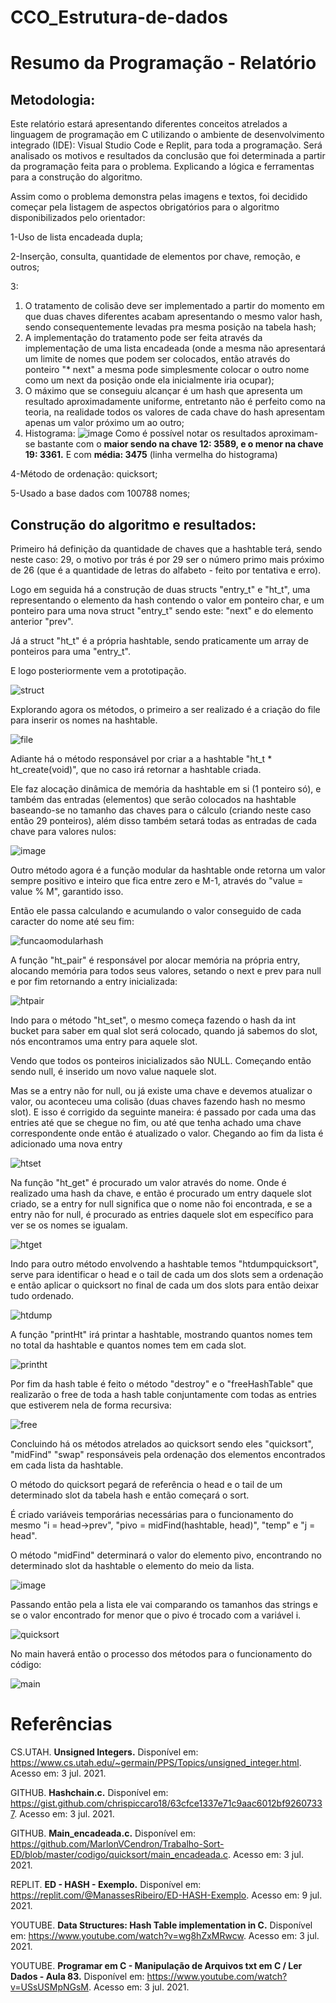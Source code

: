 # CCO_Estrutura-de-dados
# Resumo da Programação - Relatório
## Metodologia:

Este relatório estará apresentando diferentes conceitos atrelados a linguagem de programação em C utilizando o ambiente de desenvolvimento integrado (IDE): Visual Studio Code e Replit, para toda a programação. Será analisado os motivos e resultados da conclusão que foi determinada a partir da programação feita para o problema. Explicando a lógica e ferramentas para a construção do algoritmo.

Assim como o problema demonstra pelas imagens e textos, foi decidido começar pela listagem de aspectos obrigatórios para o algoritmo disponibilizados pelo orientador:

1-Uso de lista encadeada dupla;

2-Inserção, consulta, quantidade de elementos por chave, remoção, e outros;

3:
  1. O tratamento de colisão deve ser implementado a partir do momento em que duas chaves diferentes acabam apresentando o mesmo valor hash, sendo consequentemente levadas pra mesma posição na tabela hash;
  2. A implementação do tratamento pode ser feita através da implementação de uma lista encadeada (onde a mesma não apresentará um limite de nomes que podem ser colocados, então através do ponteiro "* next" a mesma pode simplesmente colocar o outro nome como um next da posição onde ela inicialmente iria ocupar);
  3. O máximo que se conseguiu alcançar é um hash que apresenta um resultado aproximadamente uniforme, entretanto não é perfeito como na teoria, na realidade todos os valores de cada chave do hash apresentam apenas um valor próximo um ao outro;
  4. Histograma:
![image](https://user-images.githubusercontent.com/66339390/125474924-59164bcb-81b0-4a54-9458-9a67a1571ef9.png)
Como é possível notar os resultados aproximam-se bastante com o **maior sendo na chave 12: 3589, e o menor na chave 19: 3361.**
E com **média: 3475** (linha vermelha do histograma)

4-Método de ordenação: quicksort;

5-Usado a base dados com 100788 nomes;

## Construção do algoritmo e resultados:

Primeiro há definição da quantidade de chaves que a hashtable terá, sendo neste caso: 29, o motivo por trás é por 29 ser o número primo mais próximo de 26 (que é a quantidade de letras do alfabeto - feito por tentativa e erro).

Logo em seguida há a construção de duas structs "entry_t" e "ht_t", uma representando o elemento da hash contendo o valor em ponteiro char, e um ponteiro para uma nova struct "entry_t" sendo este: "next" e do elemento anterior "prev".

Já a struct "ht_t" é a própria hashtable, sendo praticamente um array de ponteiros para uma "entry_t".

E logo posteriormente vem a prototipação.

![struct](https://user-images.githubusercontent.com/66339390/125795304-529e397d-d81f-4a69-a6c6-6d6f436e42dc.png)

Explorando agora os métodos, o primeiro a ser realizado é a criação do file para inserir os nomes na hashtable.

![file](https://user-images.githubusercontent.com/66339390/125795518-91949eff-9d1e-4c40-836b-a8c6d91b14d9.png)

Adiante há o método responsável por criar a a hashtable "ht_t * ht_create(void)", que no caso irá retornar a hashtable criada. 

Ele faz alocação dinâmica de memória da hashtable em si (1 ponteiro só), e também das entradas (elementos) que serão colocados na hashtable baseando-se no tamanho das chaves para o cálculo (criando neste caso então 29 ponteiros), além disso também setará todas as entradas de cada chave para valores nulos:

![image](https://user-images.githubusercontent.com/66339390/125383927-8c055700-e36e-11eb-9dc1-fc92999690ea.png)

Outro método agora é a função modular da hashtable onde retorna um valor sempre positivo e inteiro que fica entre zero e M-1, através do "value = value % M", garantido isso.

Então ele passa calculando e acumulando o valor conseguido de cada caracter do nome até seu fim:

![funcaomodularhash](https://user-images.githubusercontent.com/66339390/125795763-4e9641a9-7be9-4278-903b-faabb6f2f1dd.png)

A função "ht_pair" é responsável por alocar memória na própria entry, alocando memória para todos seus valores, setando o next e prev para null e por fim retornando a entry inicializada:

![htpair](https://user-images.githubusercontent.com/66339390/125795882-4737514b-c3f9-4bc5-8182-8a3d82f685ac.png)

Indo para o método "ht_set", o mesmo começa fazendo o hash da int bucket para saber em qual slot será colocado, quando já sabemos do slot, nós encontramos uma entry para aquele slot.

Vendo que todos os ponteiros inicializados são NULL. Começando então sendo null, é inserido um novo value naquele slot. 

Mas se a entry não for null, ou já existe uma chave e devemos atualizar o valor, ou aconteceu uma colisão (duas chaves fazendo hash no mesmo slot). E isso é corrigido da seguinte maneira: é passado por cada uma das entries até que se chegue no fim, ou até que tenha achado uma chave correspondente onde então é atualizado o valor. Chegando ao fim da lista é adicionado uma nova entry

![htset](https://user-images.githubusercontent.com/66339390/125796136-ef19cf5e-b8d2-47bc-8efe-2bae3faa2bfe.png)

Na função "ht_get" é procurado um valor através do nome. Onde é realizado uma hash da chave, e então é procurado um entry daquele slot criado, se a entry for null significa que o nome não foi encontrada, e se a entry não for null, é procurado as entries daquele slot em específico para ver se os nomes se igualam.

![htget](https://user-images.githubusercontent.com/66339390/125796289-18c8ae7f-b6c7-4849-8bec-9d7c3a37d4cd.png)

Indo para outro método envolvendo a hashtable temos "htdumpquicksort", serve para identificar o head e o tail de cada um dos slots sem a ordenação e então aplicar o quicksort no final de cada um dos slots para então deixar tudo ordenado.

![htdump](https://user-images.githubusercontent.com/66339390/125801674-d5d2df01-d32a-4dec-b319-f21b8f5414d3.png)

A função "printHt" irá printar a hashtable, mostrando quantos nomes tem no total da hashtable e quantos nomes tem em cada slot.

![printht](https://user-images.githubusercontent.com/66339390/125796782-026df251-ca9d-4685-b05d-37640b171c79.png)

Por fim da hash table é feito o método "destroy" e o "freeHashTable" que realizarão o free de toda a hash table conjuntamente com todas as entries que estiverem nela de forma recursiva:

![free](https://user-images.githubusercontent.com/66339390/125351033-f3eb7b80-e335-11eb-91c6-532e7ae0495d.png)

Concluindo há os métodos atrelados ao quicksort sendo eles "quicksort", "midFind" "swap" responsáveis pela ordenação dos elementos encontrados em cada lista da hashtable.

O método do quicksort pegará de referência o head e o tail de um determinado slot da tabela hash e então começará o sort.

É criado variáveis temporárias necessárias para o funcionamento do mesmo "i = head->prev", "pivo = midFind(hashtable, head)", "temp" e "j = head".

O método "midFind" determinará o valor do elemento pivo, encontrando no determinado slot da hashtable o elemento do meio da lista.

![image](https://user-images.githubusercontent.com/66339390/125845403-929141de-12e3-4680-8f69-6d941244a576.png)

Passando então pela a lista ele vai comparando os tamanhos das strings e se o valor encontrado for menor que o pivo é trocado com a variável i.

![quicksort](https://user-images.githubusercontent.com/66339390/125797410-1fcccc89-aa54-47b0-9366-2fa3e5471358.png)

No main haverá então o processo dos métodos para o funcionamento do código:

![main](https://user-images.githubusercontent.com/66339390/125797515-fd485d94-4315-4ba9-8d89-a0563410bd81.png)

# Referências

CS.UTAH. **Unsigned Integers.** Disponível em: <https://www.cs.utah.edu/~germain/PPS/Topics/unsigned_integer.html>. Acesso em: 3 jul. 2021.

GITHUB. **Hashchain.c.** Disponível em: <https://gist.github.com/chrispiccaro18/63cfce1337e71c9aac6012bf92607337>. Acesso em: 3 jul. 2021.

GITHUB. **Main_encadeada.c.** Disponível em: <https://github.com/MarlonVCendron/Trabalho-Sort-ED/blob/master/codigo/quicksort/main_encadeada.c>. Acesso em: 3 jul. 2021.

REPLIT. **ED - HASH - Exemplo.** Disponível em: <https://replit.com/@ManassesRibeiro/ED-HASH-Exemplo>. Acesso em: 9 jul. 2021.

YOUTUBE. **Data Structures: Hash Table implementation in C.** Disponível em: <https://www.youtube.com/watch?v=wg8hZxMRwcw>. Acesso em: 3 jul. 2021.

YOUTUBE. **Programar em C - Manipulação de Arquivos txt em C / Ler Dados - Aula 83.** Disponível em: <https://www.youtube.com/watch?v=USsUSMpNGsM>. Acesso em: 3 jul. 2021.
